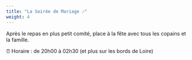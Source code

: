 ```yaml
---
title: "La Soirée de Mariage 🎶"
weight: 4
---
```


Après le repas en plus petit comité, place à la fête avec tous les copains et la famille.

⏰ Horaire : de 20h00 à 02h30 (et plus sur les bords de Loire)

